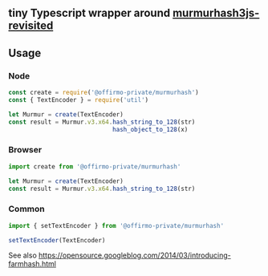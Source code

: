 ## tiny Typescript wrapper around [murmurhash3js-revisited](https://github.com/cimi/murmurhash3js-revisited)

## Usage

### Node

```js
const create = require('@offirmo-private/murmurhash')
const { TextEncoder } = require('util')

let Murmur = create(TextEncoder)
const result = Murmur.v3.x64.hash_string_to_128(str)
                             hash_object_to_128(x)
```

### Browser

```js
import create from '@offirmo-private/murmurhash'

let Murmur = create(TextEncoder)
const result = Murmur.v3.x64.hash_string_to_128(str)
```

### Common

```js
import { setTextEncoder } from '@offirmo-private/murmurhash'

setTextEncoder(TextEncoder)
```


See also https://opensource.googleblog.com/2014/03/introducing-farmhash.html
